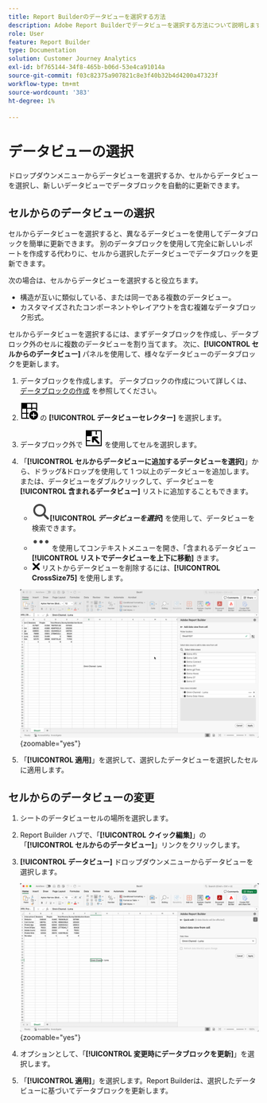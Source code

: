 ```yaml
---
title: Report Builderのデータビューを選択する方法
description: Adobe Report Builderでデータビューを選択する方法について説明します
role: User
feature: Report Builder
type: Documentation
solution: Customer Journey Analytics
exl-id: bf765144-34f8-465b-b06d-53e4ca91014a
source-git-commit: f03c82375a907821c8e3f40b32b4d4200a47323f
workflow-type: tm+mt
source-wordcount: '383'
ht-degree: 1%

---
```


# データビューの選択

ドロップダウンメニューからデータビューを選択するか、セルからデータビューを選択し、新しいデータビューでデータブロックを自動的に更新できます。

## セルからのデータビューの選択

セルからデータビューを選択すると、異なるデータビューを使用してデータブロックを簡単に更新できます。 別のデータブロックを使用して完全に新しいレポートを作成する代わりに、セルから選択したデータビューでデータブロックを更新できます。

次の場合は、セルからデータビューを選択すると役立ちます。

* 構造が互いに類似している、または同一である複数のデータビュー。
* カスタマイズされたコンポーネントやレイアウトを含む複雑なデータブロック形式。

セルからデータビューを選択するには、まずデータブロックを作成し、データブロック外のセルに複数のデータビューを割り当てます。 次に、**[!UICONTROL セルからのデータビュー]** パネルを使用して、様々なデータビューのデータブロックを更新します。

1. データブロックを作成します。 データブロックの作成について詳しくは、[&#x200B; データブロックの作成 &#x200B;](/help/report-builder/create-a-data-block.md) を参照してください。

1. ![&#x200B; データビュー &#x200B;](/help/assets/icons/DataViewSelector.svg) の **[!UICONTROL データビューセレクター]** を選択します。

1. データブロック外で ![DataBlockSelector](/help/assets/icons/DataBlockSelector.svg) を使用してセルを選択します。

1. 「**[!UICONTROL セルからデータビューに追加するデータビューを選択]**」から、ドラッグ&amp;ドロップを使用して 1 つ以上のデータビューを追加します。 または、データビューをダブルクリックして、データビューを **[!UICONTROL 含まれるデータビュー]** リストに追加することもできます。

   * ![&#x200B; 検索 &#x200B;](/help/assets/icons/Search.svg)**[!UICONTROL _データビューを選択_]** を使用して、データビューを検索できます。
   * ![MoreSmall](/help/assets/icons/MoreSmall.svg) を使用してコンテキストメニューを開き、「含まれるデータビュー **[!UICONTROL リストでデータビューを上下に移動]** きます。
   * ![&#x200B; 含まれるデータビュー &#x200B;](/help/assets/icons/CrossSize75.svg) リストからデータビューを削除するには、**[!UICONTROL CrossSize75]** を使用します。

   ![&#x200B; セルからデータビューを選択 &#x200B;](assets/dataviews-from-a-cell.png){zoomable="yes"}

1. 「**[!UICONTROL 適用]**」を選択して、選択したデータビューを選択したセルに適用します。


## セルからのデータビューの変更

1. シートのデータビューセルの場所を選択します。
1. Report Builder ハブで、「**[!UICONTROL クイック編集]**」の「**[!UICONTROL セルからのデータビュー]**」リンクをクリックします。
1. **[!UICONTROL データビュー]** ドロップダウンメニューからデータビューを選択します。

   ![&#x200B; セルからのデータビューの変更 &#x200B;](assets/change-data-view-from-cell.png){zoomable="yes"}
1. オプションとして、「**[!UICONTROL 変更時にデータブロックを更新]**」を選択します。

1. 「**[!UICONTROL 適用]**」を選択します。Report Builderは、選択したデータビューに基づいてデータブロックを更新します。
